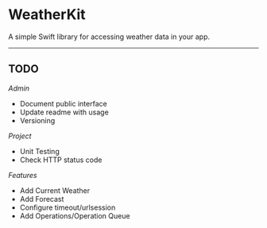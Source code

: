# WeatherKit
A simple Swift library for accessing weather data in your app.

  ---

## TODO
_Admin_
- Document public interface
- Update readme with usage
- Versioning

_Project_
- Unit Testing
- Check HTTP status code

_Features_
- Add Current Weather
- Add Forecast
- Configure timeout/urlsession
- Add Operations/Operation Queue
